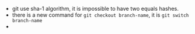- git use sha-1 algorithm, it is impossible to have two equals hashes.
- there is a new command for `git checkout branch-name`, it is `git switch branch-name`
-